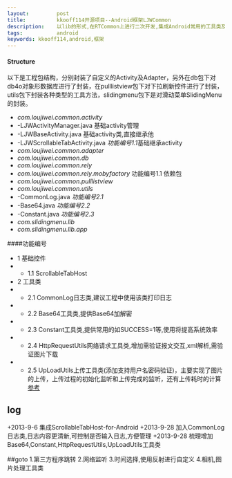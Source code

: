 ```yaml
---
layout:         post
title:          kkooff114开源项目--Android框架LJWCommon
description:    以lib的形式,在RTCommon上进行二次开发,集成Android常用的工具类及企业开发所需的一些工具
tags:           android
keywords: kkooff114,android,框架
---
```

#### Structure
以下是工程包结构，分别封装了自定义的Activity及Adapter，另外在db包下对db4o对象形数据库进行了封装，在pulllistview包下对下拉刷新控件进行了封装，utils包下封装各种类型的工具方法，slidingmenu包下是对滑动菜单SlidingMenu的封装。

- *com.loujiwei.common.activity*
- -LJWActivityManager.java 基础activity管理
- -LJWBaseActivity.java 基础activity类,直接继承他
- -LJWScrollableTabActivity.java *功能编号1.1*基础继承activity
- *com.loujiwei.common.adapter*
- *com.loujiwei.common.db*
- *com.loujiwei.common.rely*
- *com.loujiwei.common.rely.mobyfactory* 功能编号1.1 依赖包
- *com.loujiwei.common.pulllistview*
- *com.loujiwei.common.utils*
- -CommonLog.java *功能编号2.1*
- -Base64.java *功能编号2.2*
- -Constant.java *功能编号2.3*
- *com.slidingmenu.lib*
- *com.slidingmenu.lib.app*

####功能编号
+   1 基础控件
+ + 1.1 ScrollableTabHost
+   2 工具类
+ + 2.1 CommonLog日志类,建议工程中使用该类打印日志
+ + 2.2 Base64工具类,提供Base64加解密
+ + 2.3 Constant工具类,提供常用的如SUCCESS=1等,使用将提高系统效率
+ + 2.4 HttpRequestUtils网络请求工具类,增加需验证报文交互,xml解析,需验证图片下载
+ + 2.5 UpLoadUtils上传工具类(添加支持用户名密码验证)，主要实现了图片的上传，上传过程的初始化监听和上传完成的监听，还有上传耗时的计算 [参考](http://blog.csdn.net/springsky_/article/details/8213898/)

## log
+2013-9-6    集成ScrollableTabHost-for-Android
+2013-9-28   加入CommonLog日志类,日志内容更清新,可控制是否输入日志,方便管理
+2013-9-28   梳理增加Base64,Constant,HttpRequestUtils,UpLoadUtils工具类


##goto
1.第三方程序跳转
2.网络监听
3.时间选择,使用反射进行自定义
4.相机,图片处理工具类